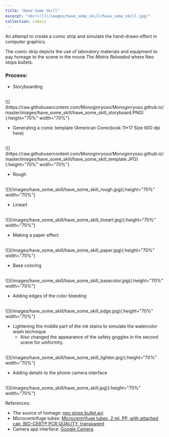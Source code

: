 ```yaml
---
title: "Have Some Skill"
excerpt: "<br/>![](/images/have_some_skill/have_some_skill.jpg)"
collection: comics
---
```


An attempt to create a comic strip and simulate the hand-drawn effect in computer graphics.

The comic strip depicts the use of laboratory materials and equipment to pay homage to the scene in the movie *The Matrix Reloaded* where Neo stops bullets.

### Process: 

* Storyboarding
<br>
![](https://raw.githubusercontent.com/Monoginryoso/Monoginryoso.github.io/master/images/have_some_skill/have_some_skill_storyboard.PNG){:height="70%" width="70%"}

* Generating a comic template (American Comicbook 11*17 Size 600 dpi here)
<br>
![](https://raw.githubusercontent.com/Monoginryoso/Monoginryoso.github.io/master/images/have_some_skill/have_some_skill_template.JPG){:height="70%" width="70%"}

* Rough
<br>
![](/images/have_some_skill/have_some_skill_rough.jpg){:height="70%" width="70%"}

* Lineart
<br>
![](/images/have_some_skill/have_some_skill_lineart.jpg){:height="70%" width="70%"}

* Making a paper effect
<br>
![](/images/have_some_skill/have_some_skill_paper.jpg){:height="70%" width="70%"}

* Base coloring
<br>
![](/images/have_some_skill/have_some_skill_basecolor.jpg){:height="70%" width="70%"}

* Adding edges of the color bleeding
<br>
![](/images/have_some_skill/have_some_skill_edge.jpg){:height="70%" width="70%"}

* Lightening the middle part of the ink stains to simulate the watercolor wash technique
    - Also changed the appearance of the safety goggles in the second scene for uniformity.
<br>
![](/images/have_some_skill/have_some_skill_lighten.jpg){:height="70%" width="70%"}

* Adding details to the phone camera interface
<br>
![](/images/have_some_skill/have_some_skill.jpg){:height="70%" width="70%"}

References:
- The source of homage: [neo stops bullet.avi](https://www.youtube.com/watch?v=qVCSDDF-DAc)
- Microcentrifuge tubes: [Microcentrifuge tubes, 2 ml, PP, with attached cap, BIO-CERT® PCR QUALITY, transparent](https://shop.brandtech.com/media/catalog/product/m/i/microtube_lid_closure_2ml.jpg?store=brandtech_en&image-type=image)
- Camera app interface: [Google Camera](https://play-lh.googleusercontent.com/p9RWstW7g4r9ZihSt3lN3A-uJlaW6PSWmUfhSNiK4Oh2vP4otR1etYeTBxv77hfIjqQ=w5120-h2880)